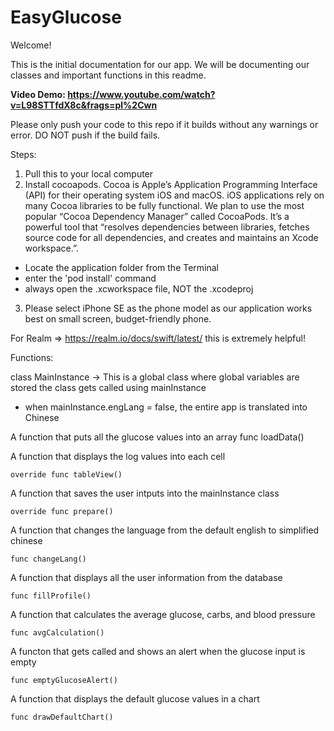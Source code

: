 # EasyGlucose

Welcome! 

This is the initial documentation for our app. We will be documenting our classes and important functions in this readme.

<b>Video Demo: https://www.youtube.com/watch?v=L98STTfdX8c&frags=pl%2Cwn</b>

Please only push your code to this repo if it builds without any warnings or error. DO NOT push if the build fails.

Steps:

1) Pull this to your local computer
2) Install cocoapods. Cocoa is Apple’s Application Programming Interface (API) for their operating system iOS
and macOS. iOS applications rely on many Cocoa libraries to be fully functional. We plan to
use the most popular “Cocoa Dependency Manager” called CocoaPods. It’s a powerful tool
that “resolves dependencies between libraries, fetches source code for all dependencies, and
creates and maintains an Xcode workspace.”.
  - Locate the application folder from the Terminal
  - enter the 'pod install' command
  - always open the .xcworkspace file, NOT the .xcodeproj
3) Please select iPhone SE as the phone model as our application works best on small screen, budget-friendly phone.

For Realm => https://realm.io/docs/swift/latest/ this is extremely helpful!

Functions: 

class MainInstance -> This is a global class where global variables are stored the class gets called using mainInstance
  - when mainInstance.engLang = false, the entire app is translated into Chinese
  
 A function that puts all the glucose values into an array
    func loadData()
    
A function that displays the log values into each cell

    override func tableView()

A function that saves the user intputs into the mainInstance class

    override func prepare()
    
A function that changes the language from the default english to simplified chinese

    func changeLang()

A function that displays all the user information from the database

    func fillProfile()

A function that calculates the average glucose, carbs, and blood pressure

    func avgCalculation()

A functon that gets called and shows an alert when the glucose input is empty

    func emptyGlucoseAlert() 
 
A function that displays the default glucose values in a chart

    func drawDefaultChart()
 
 
